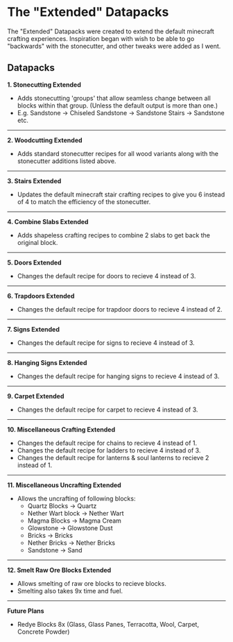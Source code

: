 # **The "Extended" Datapacks**

The "Extended" Datapacks were created to extend the default minecraft crafting experiences.
Inspiration began with wish to be able to go "backwards" with the stonecutter, and other tweaks were added as I went.

## **Datapacks**

**1. Stonecutting Extended**
- Adds stonecutting 'groups' that allow seamless change between all blocks within that group. (Unless the default output is more than one.)
- E.g. Sandstone -> Chiseled Sandstone -> Sandstone Stairs -> Sandstone etc.

---

**2. Woodcutting Extended**
- Adds standard stonecutter recipes for all wood variants along with the stonecutter additions listed above.

---

**3. Stairs Extended**
- Updates the default minecraft stair crafting recipes to give you 6 instead of 4 to match the efficiency of the stonecutter.

---

**4. Combine Slabs Extended**
- Adds shapeless crafting recipes to combine 2 slabs to get back the original block.

---

**5. Doors Extended**
- Changes the default recipe for doors to recieve 4 instead of 3.

---

**6. Trapdoors Extended**
- Changes the default recipe for trapdoor doors to recieve 4 instead of 2.

---

**7. Signs Extended**
- Changes the default recipe for signs to recieve 4 instead of 3.

---

**8. Hanging Signs Extended**
- Changes the default recipe for hanging signs to recieve 4 instead of 3.

---

**9. Carpet Extended**
- Changes the default recipe for carpet to recieve 4 instead of 3.

---

**10. Miscellaneous Crafting Extended**
- Changes the default recipe for chains to recieve 4 instead of 1.
- Changes the default recipe for ladders to recieve 4 instead of 3.
- Changes the default recipe for lanterns & soul lanterns to recieve 2 instead of 1.

---

**11. Miscellaneous Uncrafting Extended**
- Allows the uncrafting of following blocks:
    - Quartz Blocks -> Quartz
    - Nether Wart block -> Nether Wart
    - Magma Blocks -> Magma Cream
    - Glowstone -> Glowstone Dust
    - Bricks -> Bricks
    - Nether Bricks -> Nether Bricks
    - Sandstone -> Sand

---

**12. Smelt Raw Ore Blocks Extended**
- Allows smelting of raw ore blocks to recieve blocks.
- Smelting also takes 9x time and fuel.

---
**__Future Plans__**
- Redye Blocks 8x (Glass, Glass Panes, Terracotta, Wool, Carpet, Concrete Powder)